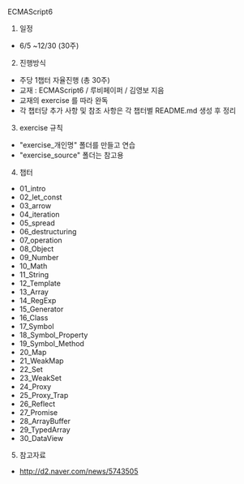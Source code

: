 ECMAScript6

1. 일정
  - 6/5 ~12/30 (30주)

2. 진행방식
  - 주당 1챕터 자율진행 (총 30주)
  - 교재 : ECMAScript6 / 루비페이퍼 / 김영보 지음
  - 교재의 exercise 를 따라 완독
  - 각 챕터당 추가 사항 및 참조 사항은 각 챕터별 README.md 생성 후 정리
  
3. exercise 규칙
  - "exercise_개인명" 폴더를 만들고 연습
  - "exercise_source" 폴더는 참고용

4. 챕터
  - 01_intro
  - 02_let_const
  - 03_arrow
  - 04_iteration
  - 05_spread
  - 06_destructuring
  - 07_operation
  - 08_Object
  - 09_Number
  - 10_Math
  - 11_String
  - 12_Template
  - 13_Array
  - 14_RegExp
  - 15_Generator
  - 16_Class
  - 17_Symbol
  - 18_Symbol_Property
  - 19_Symbol_Method
  - 20_Map
  - 21_WeakMap
  - 22_Set
  - 23_WeakSet
  - 24_Proxy
  - 25_Proxy_Trap
  - 26_Reflect
  - 27_Promise
  - 28_ArrayBuffer
  - 29_TypedArray
  - 30_DataView
  
5. 참고자료
  - http://d2.naver.com/news/5743505
